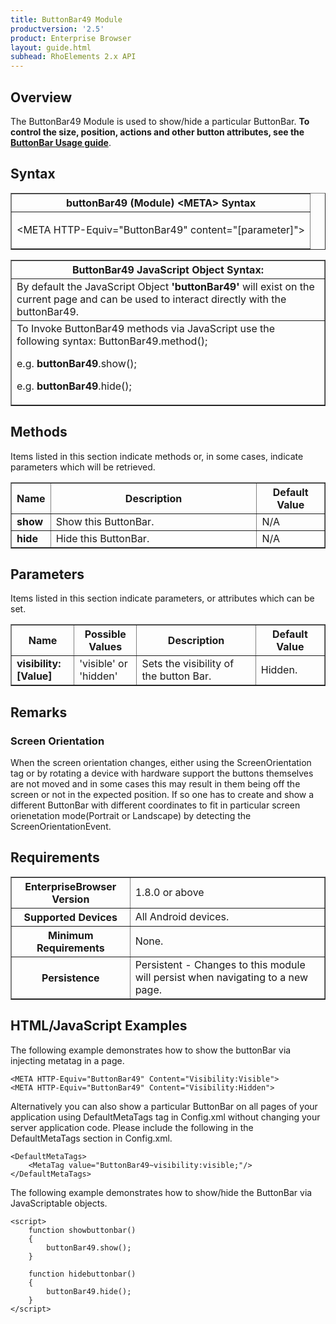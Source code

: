```yaml
---
title: ButtonBar49 Module
productversion: '2.5'
product: Enterprise Browser
layout: guide.html
subhead: RhoElements 2.x API
---
```


## Overview

The ButtonBar49 Module is used to show/hide a particular ButtonBar. **To control the size, position, actions and other button attributes, see the [ButtonBar Usage guide](../../../../guide/customize)**.


## Syntax

<table class="facelift" style="width:100%" border="1" padding="5px"> <tr><th class="tableHeading">buttonBar49 (Module) &lt;META&gt; Syntax
</th></tr><tr><td class="clsSyntaxCells clsOddRow"><p>&lt;META HTTP-Equiv="ButtonBar49" content="[parameter]"&gt;</p></td></tr></table>
<table class="facelift" style="width:100%" border="1" padding="5px"> <tr><th class="tableHeading">ButtonBar49 JavaScript Object Syntax:</th></tr><tr><td class="clsSyntaxCells clsOddRow">
By default the JavaScript Object <b>'buttonBar49'</b> will exist on the current page and can be used to interact directly with the buttonBar49.
</td></tr><tr><td class="clsSyntaxCells clsEvenRow">
To Invoke ButtonBar49 methods via JavaScript use the following syntax: ButtonBar49.method();
<P />e.g. <b>buttonBar49</b>.show();
<P />e.g. <b>buttonBar49</b>.hide();
</td></tr></table>

## Methods

Items listed in this section indicate methods or, in some cases, indicate parameters which will be retrieved.

<table class="facelift" style="width:100%" border="1" padding="5px"> <col width="10%" /><col width="68%" /><col width="22%" /><tr><th class="tableHeading">Name</th><th class="tableHeading">Description</th><th class="tableHeading">Default Value</th></tr><tr><td class="clsSyntaxCells clsOddRow"><b>show</b></td><td class="clsSyntaxCells clsOddRow">Show this ButtonBar.</td><td class="clsSyntaxCells clsOddRow">N/A</td></tr><tr><td class="clsSyntaxCells clsOddRow"><b>hide</b></td><td class="clsSyntaxCells clsOddRow">Hide this ButtonBar.</td><td class="clsSyntaxCells clsOddRow">N/A</td></tr></table>


## Parameters

Items listed in this section indicate parameters, or attributes which can be set.
<table class="facelift" style="width:100%" border="1" padding="5px"> <col width="20%" /><col width="20%" /><col width="38%" /><col width="22%" /><tr><th class="tableHeading">Name</th><th class="tableHeading">Possible Values</th><th class="tableHeading">Description</th><th class="tableHeading">Default Value</th></tr><tr><td class="clsSyntaxCells clsOddRow"><b>visibility:[Value]
</b></td><td class="clsSyntaxCells clsOddRow">'visible' or 'hidden'</td><td class="clsSyntaxCells clsOddRow">Sets the visibility of the button Bar.</td><td class="clsSyntaxCells clsOddRow">Hidden.</td></tr></table>	


## Remarks

### Screen Orientation

When the screen orientation changes, either using the ScreenOrientation tag or by rotating a device with hardware support the buttons themselves are not moved and in some cases this may result in them being off the screen or not in the expected position. If so one has to create and show a different ButtonBar with different coordinates to fit in particular screen orienetation mode(Portrait or Landscape) by detecting the ScreenOrientationEvent.


## Requirements

<table class="facelift" style="width:100%" border="1" padding="5px"> <tr><th class="tableHeading">EnterpriseBrowser Version</th><td class="clsSyntaxCell clsEvenRow">1.8.0 or above
</td></tr><tr><th class="tableHeading">Supported Devices</th><td class="clsSyntaxCell clsOddRow">All Android devices.</td></tr><tr><th class="tableHeading">Minimum Requirements</th><td class="clsSyntaxCell clsOddRow">None.</td></tr><tr><th class="tableHeading">Persistence</th><td class="clsSyntaxCell clsEvenRow">Persistent - Changes to this module will persist when navigating to a new page.</td></tr></table>


## HTML/JavaScript Examples

The following example demonstrates how to show the buttonBar via injecting metatag in a page.

	<META HTTP-Equiv="ButtonBar49" Content="Visibility:Visible">
	<META HTTP-Equiv="ButtonBar49" Content="Visibility:Hidden">
	
Alternatively you can also show a particular ButtonBar on all pages of your application using DefaultMetaTags tag in Config.xml without changing your server application code. Please include the following in the DefaultMetaTags section in Config.xml.

	<DefaultMetaTags>
		<MetaTag value="ButtonBar49~visibility:visible;"/>
	</DefaultMetaTags>
	
The following example demonstrates how to show/hide the ButtonBar via JavaScriptable objects.

	<script>
		function showbuttonbar()
		{
			buttonBar49.show();
		}

		function hidebuttonbar()
		{
			buttonBar49.hide();
		}
	</script>




